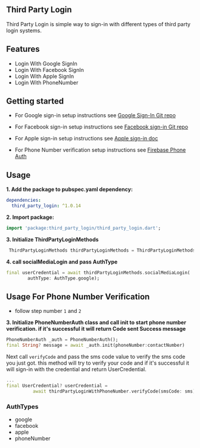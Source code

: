## Third Party Login

Third Party Login is simple way to sign-in with different types of third party login systems.

## Features

- Login With Google SignIn
- Login With Facebook SignIn
- Login With Apple SignIn
- Login With PhoneNumber

## Getting started

- For Google sign-in setup instructions see [Google Sign-In Git repo](https://github.com/flutter/plugins/tree/master/packages/google_sign_in/google_sign_in)

- For Facebook sign-in setup instructions see [Facebook sign-in Git repo](https://github.com/darwin-morocho/flutter-facebook-auth)

- For Apple sign-in setup instructions see [Apple sign-in doc](https://developer.apple.com/sign-in-with-apple/get-started)

- For Phone Number verification setup instructions see [Firebase Phone Auth](https://firebase.google.com/docs/auth/flutter/phone-auth)

## Usage

**1. Add the package to pubspec.yaml dependency:**

```yaml
dependencies:
  third_party_login: ^1.0.14
```

**2. Import package:**

```dart
import 'package:third_party_login/third_party_login.dart';
```

**3. Initialize ThirdPartyLoginMethods**

```dart
 ThirdPartyLoginMethods thirdPartyLoginMethods = ThirdPartyLoginMethods();
```

**4. call socialMediaLogin and pass AuthType**

```dart
final userCredential = await thirdPartyLoginMethods.socialMediaLogin(
        authType: AuthType.google);
```

## Usage For Phone Number Verification

- follow step number `1` and `2`

**3. Initialize PhoneNumberAuth class and call init to start phone number verification. if it's successful it will return Code sent Success message**

```dart
PhoneNumberAuth _auth = PhoneNumberAuth();
final String? message = await _auth.init(phoneNumber:contactNumber)
```

Next call `verifyCode` and pass the sms code value to verify the sms code you just got. this method will try to verify your code and if it's successful it will sign-in with the credential and return UserCredential.

```dart
...
final UserCredential? userCredential =
          await thirdPartyLoginWithPhoneNumber.verifyCode(smsCode: sms);
```

### AuthTypes

- google
- facebook
- apple
- phoneNumber
